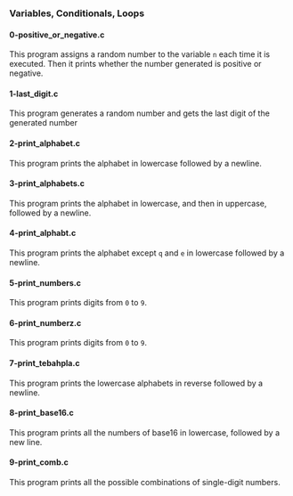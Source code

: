 ### Variables, Conditionals, Loops

#### 0-positive_or_negative.c 
This program assigns a random number to the variable `n` each time it is executed. Then it prints whether the number generated is positive or negative.

#### 1-last_digit.c 
This program generates a random number and gets the last digit of the generated number

#### 2-print_alphabet.c 
This program prints the alphabet in lowercase followed by a newline.

#### 3-print_alphabets.c 
This program prints the alphabet in lowercase, and then in uppercase, followed by a newline.

#### 4-print_alphabt.c 
This program prints the alphabet except `q` and `e` in lowercase followed by a newline.

#### 5-print_numbers.c 
This program prints digits from `0` to `9`.
#### 6-print_numberz.c 
This program prints digits from `0` to `9`.

#### 7-print_tebahpla.c 
This program prints the lowercase alphabets in reverse followed by a newline.

#### 8-print_base16.c
This program prints all the numbers of base16 in lowercase, followed by a new line.

#### 9-print_comb.c
This program prints all the possible combinations of single-digit numbers.

